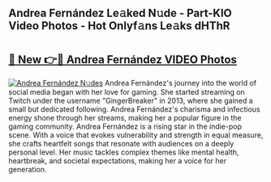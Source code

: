 ## Andrea Fernández Le𝚊ked N𝚞de - Part-KIO Video Photos - Hot Onlyf𝚊ns Le𝚊ks dHThR

# <h2><a href="http://ac29655.deff.icu/?id=Andrea+Fern%c3%a1ndez">🔗 New 👉🔴 Andrea Fernández VIDEO Photos</a></h2>

[![Andrea Fernández N𝚞des](https://i.imgur.com/rIISA9y.gif)](http://ac29655.deff.icu/?id=Andrea+Fern%c3%a1ndez)
Andrea Fernández's journey into the world of social media began with her love for gaming. She started streaming on Twitch under the username "GingerBreaker" in 2013, where she gained a small but dedicated following. Andrea Fernández's charisma and infectious energy shone through her streams, making her a popular figure in the gaming community. Andrea Fernández is a rising star in the indie-pop scene. With a voice that evokes vulnerability and strength in equal measure, she crafts heartfelt songs that resonate with audiences on a deeply personal level. Her music tackles complex themes like mental health, heartbreak, and societal expectations, making her a voice for her generation.
